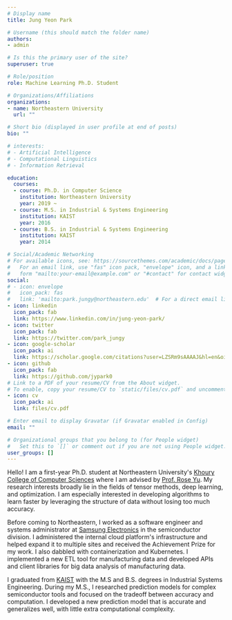 ```yaml
---
# Display name
title: Jung Yeon Park

# Username (this should match the folder name)
authors:
- admin

# Is this the primary user of the site?
superuser: true

# Role/position
role: Machine Learning Ph.D. Student

# Organizations/Affiliations
organizations:
- name: Northeastern University
  url: ""

# Short bio (displayed in user profile at end of posts)
bio: ""

# interests:
# - Artificial Intelligence
# - Computational Linguistics
# - Information Retrieval

education:
  courses:
  - course: Ph.D. in Computer Science
    institution: Northeastern University
    year: 2019 ~
  - course: M.S. in Industrial & Systems Engineering
    institution: KAIST
    year: 2016
  - course: B.S. in Industrial & Systems Engineering
    institution: KAIST
    year: 2014

# Social/Academic Networking
# For available icons, see: https://sourcethemes.com/academic/docs/page-builder/#icons
#   For an email link, use "fas" icon pack, "envelope" icon, and a link in the
#   form "mailto:your-email@example.com" or "#contact" for contact widget.
social:
# - icon: envelope
#   icon_pack: fas
#   link: 'mailto:park.jungy@northeastern.edu'  # For a direct email link, use "mailto:test@example.org".
- icon: linkedin
  icon_pack: fab
  link: https://www.linkedin.com/in/jung-yeon-park/ 
- icon: twitter
  icon_pack: fab
  link: https://twitter.com/park_jungy
- icon: google-scholar
  icon_pack: ai
  link: https://scholar.google.com/citations?user=LZSRm9sAAAAJ&hl=en&oi=sra
- icon: github
  icon_pack: fab
  link: https://github.com/jypark0
# Link to a PDF of your resume/CV from the About widget.
# To enable, copy your resume/CV to `static/files/cv.pdf` and uncomment the lines below.
- icon: cv
  icon_pack: ai
  link: files/cv.pdf

# Enter email to display Gravatar (if Gravatar enabled in Config)
email: ""

# Organizational groups that you belong to (for People widget)
#   Set this to `[]` or comment out if you are not using People widget.
user_groups: []
---
```


Hello! 
I am a first-year Ph.D. student at Northeastern University's [Khoury College of Computer Sciences](https://www.khoury.northeastern.edu/) where I am advised by [Prof. Rose Yu](http://roseyu.com/).
My research interests broadly lie in the fields of tensor methods, deep learning, and optimization. 
I am especially interested in developing algorithms to learn faster by leveraging the structure of data without losing too much accuracy.

Before coming to Northeastern, I worked as a software engineer and systems administrator at [Samsung Electronics](https://www.samsung.com/semiconductor/) in the semiconductor division.
I administered the internal cloud platform's infrastructure and helped expand it to multiple sites and received the Achievement Prize for my work. I also dabbled with containerization and Kubernetes. I implemented a new ETL tool for manufacturing data and developed APIs and client libraries for big data analysis of manufacturing data.

I graduated from [KAIST](https://www.kaist.ac.kr/en) with the M.S and B.S. degrees in Industrial Systems Engineering. 
During my M.S., I researched prediction models for complex semiconductor tools and focused on the tradeoff between accuracy and computation. 
I developed a new prediction model that is accurate and generalizes well, with little extra computational complexity.

